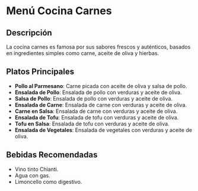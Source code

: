 # Menú Cocina Carnes

## Descripción
La cocina carnes es famosa por sus sabores frescos y auténticos, basados en ingredientes simples como carne, aceite de oliva y hierbas.

## Platos Principales
- **Pollo al Parmesano**: Carne picada con aceite de oliva y salsa de pollo.
- **Ensalada de Pollo**: Ensalada de pollo con verduras y aceite de oliva.
- **Salsa de Pollo**: Ensalada de pollo con verduras y aceite de oliva.
- **Ensalada de Carne**: Ensalada de carne con verduras y aceite de oliva.
- **Carne en Salsa**: Ensalada de carne con verduras y aceite de oliva.
- **Ensalada de Tofu**: Ensalada de tofu con verduras y aceite de oliva.
- **Tofu en Salsa**: Ensalada de tofu con verduras y aceite de oliva.
- **Ensalada de Vegetales**: Ensalada de vegetales con verduras y aceite de oliva.

## Bebidas Recomendadas
- Vino tinto Chianti.
- Agua con gas.
- Limoncello como digestivo.
